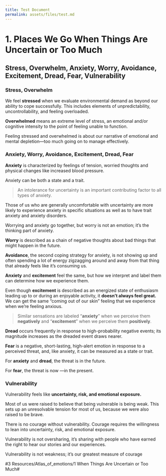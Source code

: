 ```yaml
---
title: Test Document
permalink: assets/files/test.md
---
```


# 1. Places We Go When Things Are Uncertain or Too Much

## Stress, Overwhelm, Anxiety, Worry, Avoidance, Excitement, Dread, Fear, Vulnerability

### Stress, Overwhelm

We feel **stressed** when we evaluate environmental demand as beyond our ability to cope successfully. This includes elements of unpredictability, uncontrollability, and feeling overloaded.

**Overwhelmed** means an extreme level of stress, an emotional and/or cognitive intensity to the point of feeling unable to function.

Feeling stressed and overwhelmed is about our narrative of emotional and mental depletion—too much going on to manage effectively.

### Anxiety, Worry, Avoidance, Excitement, Dread, Fear

**Anxiety** is characterized by feelings of tension, worried thoughts and physical changes like increased blood pressure.

Anxiety can be both a state and a trait.

> An intolerance for uncertainty is an important contributing factor to all types of anxiety.

Those of us who are generally uncomfortable with uncertainty are more likely to experience anxiety in specific situations as well as to have trait anxiety and anxiety disorders.

Worrying and anxiety go together, but worry is not an emotion; it’s the thinking part of anxiety.

**Worry** is described as a chain of negative thoughts about bad things that might happen in the future.

**Avoidance**, the second coping strategy for anxiety, is not showing up and often spending a lot of energy zigzagging around and away from that thing that already feels like it’s consuming us.

**Anxiety** and **excitement** feel the same, but how we interpret and label them can determine how we experience them.

Even though **excitement** is described as an energized state of enthusiasm leading up to or during an enjoyable activity, it **doesn’t always feel great.** We can get the same “coming out of our skin” feeling that we experience when we’re feeling anxious.

> Similar sensations are labeled “**anxiety**” when we perceive them **negatively** and “**excitement**” when we perceive them **positively**.

**Dread** occurs frequently in response to high-probability negative events; its magnitude increases as the dreaded event draws nearer.

**Fear** is a negative, short-lasting, high-alert emotion in response to a perceived threat, and, like anxiety, it can be measured as a state or trait.

For **anxiety** and **dread**, the threat is in the future.

For **fear**, the threat is now —in the present.

### Vulnerability

Vulnerability feels like **uncertainty, risk, and emotional exposure.**

Most of us were raised to believe that being vulnerable is being weak. This sets up an unresolvable tension for most of us, because we were also raised to be brave.

There is no courage without vulnerability. Courage requires the willingness to lean into uncertainty, risk, and emotional exposure.

Vulnerability is not oversharing, it’s sharing with people who have earned the right to hear our stories and our experiences.

Vulnerability is not weakness; it’s our greatest measure of courage

#3 Resources/Atlas_of_emotions/1 When Things Are Uncertain or Too Much#
